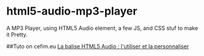 html5-audio-mp3-player
======================

A MP3 Player, using HTML5 Audio element, a few JS, and CSS stuf to make it Pretty.

##Tuto on cefim.eu
[La balise HTML5 Audio : l'utiliser et la personnaliser](http://www.cefim.eu/balise-html5-audio-comment-lutiliser-personnaliser/)


